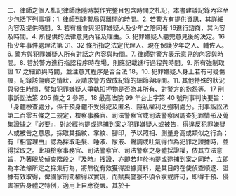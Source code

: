 二、律師之個人札記律師應隨時製作完整且包含時間之札記，本書建議記錄內容至少包括下列事項：1. 律師到達警局與離開的時間。2. 若警方有提供資訊，其詳細內容及提供時間。3. 若有機會與犯罪嫌疑人及少年之陪同者 16進行諮商，其內容及時間。4. 所提供的法律意見內容及理由。5. 犯罪嫌疑人聽完意見後的決定。16 指少年事件處理法第 31、32 條所指之法定代理人、現在保護少年之人、輔佐人。6. 警方與犯罪嫌疑人所有對話之內容與時間。7. 律師對警方表示意見的內容與時間。8. 若於警方進行指認程序時在場，則應記載進行過程與時間。9. 所有強制取證 17 之細節與時間，並注意其程序是否合法 18。10. 犯罪嫌疑人身上若有可疑傷痕，記錄該傷痕之情狀，及請求警方做成紀錄的細節與時間。11. 其他特殊的狀況與發生時間，譬如犯罪嫌疑人爭執扣押物是否為其所有、對警方的抱怨等。17 刑事訴訟法第 205 條之 2 參照。18 最高法院 99 年台上字第 40 號刑事判決要旨：「身體檢查處分，係干預身體不受侵犯及匿名、隱私權利之強制處分。刑事訴訟法第二百零五條之二規定，檢察事務官、司法警察官或司法警察因調查犯罪情形及蒐集證據之『必要』，對於經拘提或逮捕到案之犯罪嫌疑人或被告，得違反犯罪嫌疑人或被告之意思，採取其指紋、掌紋、腳印，予以照相、測量身高或類似之行為；有『相當理由』認為採取毛髮、唾液、尿液、聲調或吐氣得作為犯罪之證據時，並得採取之。此項檢察事務官、司法警察官、司法警察之身體採證權，依其立法意旨，乃著眼於偵查階段之『及時』搜證，亦即若非於拘提或逮捕到案之同時，立即為本法條所定之採集行為，將無從有效獲得證據資料，是其目的在使偵查順遂、證據有效取得，俾國家刑罰權得以實現，而賦與警察不須令狀或許可，即得干預、侵害被告身體之特例，適用上自應從嚴。其於干